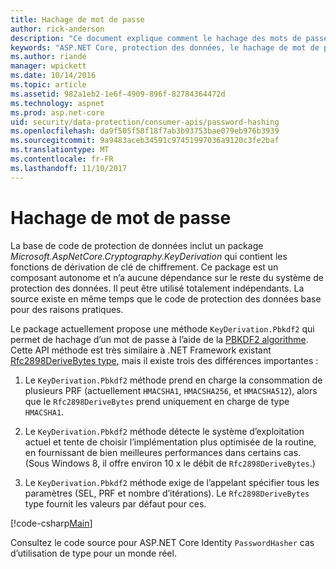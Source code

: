 ```yaml
---
title: Hachage de mot de passe
author: rick-anderson
description: "Ce document explique comment le hachage des mots de passe à l’aide de l’API de protection des données ASP.NET Core."
keywords: "ASP.NET Core, protection des données, le hachage de mot de passe"
ms.author: riande
manager: wpickett
ms.date: 10/14/2016
ms.topic: article
ms.assetid: 982a1eb2-1e6f-4909-896f-82784364472d
ms.technology: aspnet
ms.prod: asp.net-core
uid: security/data-protection/consumer-apis/password-hashing
ms.openlocfilehash: da9f505f58f18f7ab3b93753bae079eb976b3939
ms.sourcegitcommit: 9a9483aceb34591c97451997036a9120c3fe2baf
ms.translationtype: MT
ms.contentlocale: fr-FR
ms.lasthandoff: 11/10/2017
---
```

# <a name="password-hashing"></a>Hachage de mot de passe

La base de code de protection de données inclut un package *Microsoft.AspNetCore.Cryptography.KeyDerivation* qui contient les fonctions de dérivation de clé de chiffrement. Ce package est un composant autonome et n’a aucune dépendance sur le reste du système de protection des données. Il peut être utilisé totalement indépendants. La source existe en même temps que le code de protection des données base pour des raisons pratiques.

Le package actuellement propose une méthode `KeyDerivation.Pbkdf2` qui permet de hachage d’un mot de passe à l’aide de la [PBKDF2 algorithme](https://tools.ietf.org/html/rfc2898#section-5.2). Cette API méthode est très similaire à .NET Framework existant [Rfc2898DeriveBytes type](https://docs.microsoft.com/dotnet/api/system.security.cryptography.rfc2898derivebytes), mais il existe trois des différences importantes :

1. Le `KeyDerivation.Pbkdf2` méthode prend en charge la consommation de plusieurs PRF (actuellement `HMACSHA1`, `HMACSHA256`, et `HMACSHA512`), alors que le `Rfc2898DeriveBytes` prend uniquement en charge de type `HMACSHA1`.

2. Le `KeyDerivation.Pbkdf2` méthode détecte le système d’exploitation actuel et tente de choisir l’implémentation plus optimisée de la routine, en fournissant de bien meilleures performances dans certains cas. (Sous Windows 8, il offre environ 10 x le débit de `Rfc2898DeriveBytes`.)

3. Le `KeyDerivation.Pbkdf2` méthode exige de l’appelant spécifier tous les paramètres (SEL, PRF et nombre d’itérations). Le `Rfc2898DeriveBytes` type fournit les valeurs par défaut pour ces.

[!code-csharp[Main](password-hashing/samples/passwordhasher.cs)]

Consultez le code source pour ASP.NET Core Identity `PasswordHasher` cas d’utilisation de type pour un monde réel.
